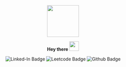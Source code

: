 <div id="header" align="center">
  <img src="https://media.giphy.com/media/UoLt6Tm8wlSnWGfSFs/giphy.gif"
       width="100"/>
</div>

<p align="center">
  <b>Hey there</b>
    <img src="https://media.giphy.com/media/hvRJCLFzcasrR4ia7z/giphy.gif"           width="30px"/>
</p>

<div id="badges" align="center">
  <img src="https://img.shields.io/badge/LinkedIn-blue?logo=linkedin&logoColor=white&style=for-the-badge" alt="Linked-In Badge"/>
  <img src="https://img.shields.io/badge/Leetcode-orange?logo=leetcode&logoColor=white&style=for-the-badge" alt="Leetcode Badge"/>
  <img src="https://img.shields.io/badge/Github-black?logo=github&logoColor=white&style=for-the-badge" alt="Github Badge"/>
</div>


<!--
**Ayush-Balodi/Ayush-Balodi** is a ✨ _special_ ✨ repository because its `README.md` (this file) appears on your GitHub profile.

Here are some ideas to get you started:

- 🔭 I’m currently working on ...
- 🌱 I’m currently learning ...
- 👯 I’m looking to collaborate on ...
- 🤔 I’m looking for help with ...
- 💬 Ask me about ...
- 📫 How to reach me: ...
- 😄 Pronouns: ...
- ⚡ Fun fact: ...
-->
